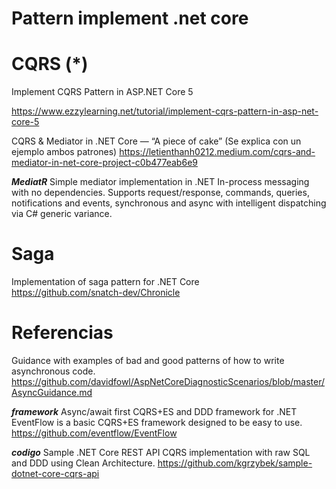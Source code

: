 # Pattern implement .net core

# CQRS (*)


Implement CQRS Pattern in ASP.NET Core 5

https://www.ezzylearning.net/tutorial/implement-cqrs-pattern-in-asp-net-core-5

CQRS & Mediator in .NET Core — “A piece of cake”
(Se explica con un ejemplo ambos patrones)
https://letienthanh0212.medium.com/cqrs-and-mediator-in-net-core-project-c0b477eab6e9


***MediatR***
Simple mediator implementation in .NET
In-process messaging with no dependencies.
Supports request/response, commands, queries, notifications and events, synchronous and async with intelligent dispatching via C# generic variance.



# Saga

Implementation of saga pattern for .NET Core  
https://github.com/snatch-dev/Chronicle 


# Referencias

Guidance with examples of bad and good patterns of how to write asynchronous code.
https://github.com/davidfowl/AspNetCoreDiagnosticScenarios/blob/master/AsyncGuidance.md



***framework***
Async/await first CQRS+ES and DDD framework for .NET 
EventFlow is a basic CQRS+ES framework designed to be easy to use.
https://github.com/eventflow/EventFlow


***codigo***
 Sample .NET Core REST API CQRS implementation with raw SQL and DDD using Clean Architecture. 
https://github.com/kgrzybek/sample-dotnet-core-cqrs-api